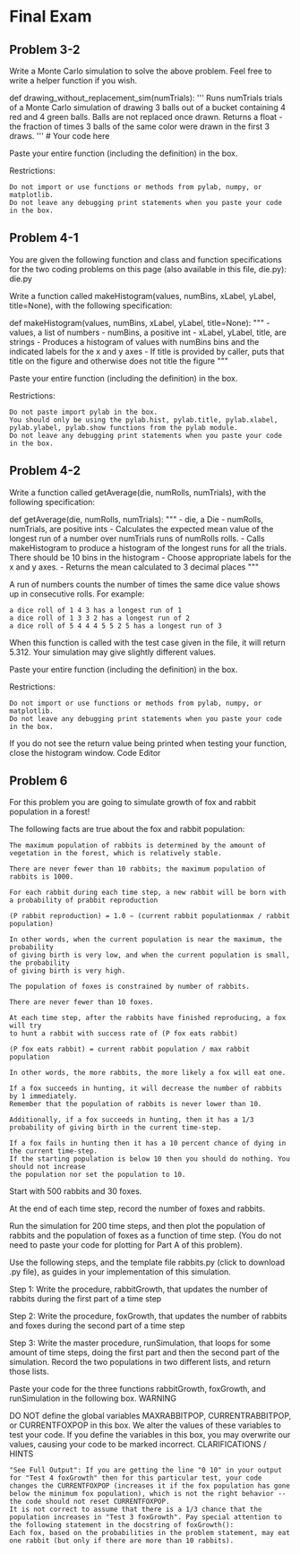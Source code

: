 # Final Exam

## Problem 3-2
Write a Monte Carlo simulation to solve the above problem. Feel free to write a helper function if you wish.

def drawing_without_replacement_sim(numTrials):
    '''
    Runs numTrials trials of a Monte Carlo simulation
    of drawing 3 balls out of a bucket containing
    4 red and 4 green balls. Balls are not replaced once
    drawn. Returns a float - the fraction of times 3 
    balls of the same color were drawn in the first 3 draws.
    '''
    # Your code here 

Paste your entire function (including the definition) in the box.

Restrictions:

    Do not import or use functions or methods from pylab, numpy, or matplotlib.
    Do not leave any debugging print statements when you paste your code in the box.

## Problem 4-1
You are given the following function and class and function specifications for
the two coding problems on this page (also available in this file, die.py):
die.py

Write a function called makeHistogram(values, numBins, xLabel, yLabel, title=None),
with the following specification:

def makeHistogram(values, numBins, xLabel, yLabel, title=None):
    """
      - values, a list of numbers
      - numBins, a positive int
      - xLabel, yLabel, title, are strings
      - Produces a histogram of values with numBins bins and the indicated labels
        for the x and y axes
      - If title is provided by caller, puts that title on the figure and otherwise
        does not title the figure
    """

Paste your entire function (including the definition) in the box.

Restrictions:

    Do not paste import pylab in the box.
    You should only be using the pylab.hist, pylab.title, pylab.xlabel,
    pylab.ylabel, pylab.show functions from the pylab module.
    Do not leave any debugging print statements when you paste your code in the box.
    
## Problem 4-2
Write a function called getAverage(die, numRolls, numTrials), with the following specification:

def getAverage(die, numRolls, numTrials):
    """
      - die, a Die
      - numRolls, numTrials, are positive ints
      - Calculates the expected mean value of the longest run of a number
        over numTrials runs of numRolls rolls.
      - Calls makeHistogram to produce a histogram of the longest runs for all
        the trials. There should be 10 bins in the histogram
      - Choose appropriate labels for the x and y axes.
      - Returns the mean calculated to 3 decimal places
    """

A run of numbers counts the number of times the same dice value shows up in consecutive rolls. For example:

    a dice roll of 1 4 3 has a longest run of 1
    a dice roll of 1 3 3 2 has a longest run of 2
    a dice roll of 5 4 4 4 5 5 2 5 has a longest run of 3

When this function is called with the test case given in the file, it will return 5.312. Your simulation may give slightly different values.

Paste your entire function (including the definition) in the box.

Restrictions:

    Do not import or use functions or methods from pylab, numpy, or matplotlib.
    Do not leave any debugging print statements when you paste your code in the box.

If you do not see the return value being printed when testing your function, close the histogram window.
Code Editor

## Problem 6
For this problem you are going to simulate growth of fox and rabbit population in a forest!

The following facts are true about the fox and rabbit population:

    The maximum population of rabbits is determined by the amount of vegetation in the forest, which is relatively stable.

    There are never fewer than 10 rabbits; the maximum population of rabbits is 1000.

    For each rabbit during each time step, a new rabbit will be born with a probability of prabbit reproduction
    
    (P rabbit reproduction) = 1.0 − (current rabbit populationmax / rabbit population)

    In other words, when the current population is near the maximum, the probability
    of giving birth is very low, and when the current population is small, the probability
    of giving birth is very high.

    The population of foxes is constrained by number of rabbits.

    There are never fewer than 10 foxes.

    At each time step, after the rabbits have finished reproducing, a fox will try
    to hunt a rabbit with success rate of (P fox eats rabbit)
    
    (P fox eats rabbit) = current rabbit population / max rabbit population

    In other words, the more rabbits, the more likely a fox will eat one.

    If a fox succeeds in hunting, it will decrease the number of rabbits by 1 immediately.
    Remember that the population of rabbits is never lower than 10.

    Additionally, if a fox succeeds in hunting, then it has a 1/3 probability of giving birth in the current time-step.

    If a fox fails in hunting then it has a 10 percent chance of dying in the current time-step.
    If the starting population is below 10 then you should do nothing. You should not increase
    the population nor set the population to 10.

Start with 500 rabbits and 30 foxes.

At the end of each time step, record the number of foxes and rabbits.

Run the simulation for 200 time steps, and then plot the population of rabbits and the population of foxes as a function of time step. (You do not need to paste your code for plotting for Part A of this problem).

Use the following steps, and the template file rabbits.py (click to download .py file), as guides in your implementation of this simulation.

Step 1: Write the procedure, rabbitGrowth, that updates the number of rabbits during the first part of a time step

Step 2: Write the procedure, foxGrowth, that updates the number of rabbits and foxes during the second part of a time step

Step 3: Write the master procedure, runSimulation, that loops for some amount of time steps, doing the first part and then the second part of the simulation. Record the two populations in two different lists, and return those lists.

Paste your code for the three functions rabbitGrowth, foxGrowth, and runSimulation in the following box.
WARNING

DO NOT define the global variables MAXRABBITPOP, CURRENTRABBITPOP, or CURRENTFOXPOP in this box. We alter the values of these variables to test your code. If you define the variables in this box, you may overwrite our values, causing your code to be marked incorrect.
CLARIFICATIONS / HINTS

    "See Full Output": If you are getting the line "0 10" in your output for "Test 4 foxGrowth" then for this particular test, your code changes the CURRENTFOXPOP (increases it if the fox population has gone below the minimum fox population), which is not the right behavior -- the code should not reset CURRENTFOXPOP.
    It is not correct to assume that there is a 1/3 chance that the population increases in "Test 3 foxGrowth". Pay special attention to the following statement in the docstring of foxGrowth(): 
    Each fox, based on the probabilities in the problem statement, may eat one rabbit (but only if there are more than 10 rabbits).
